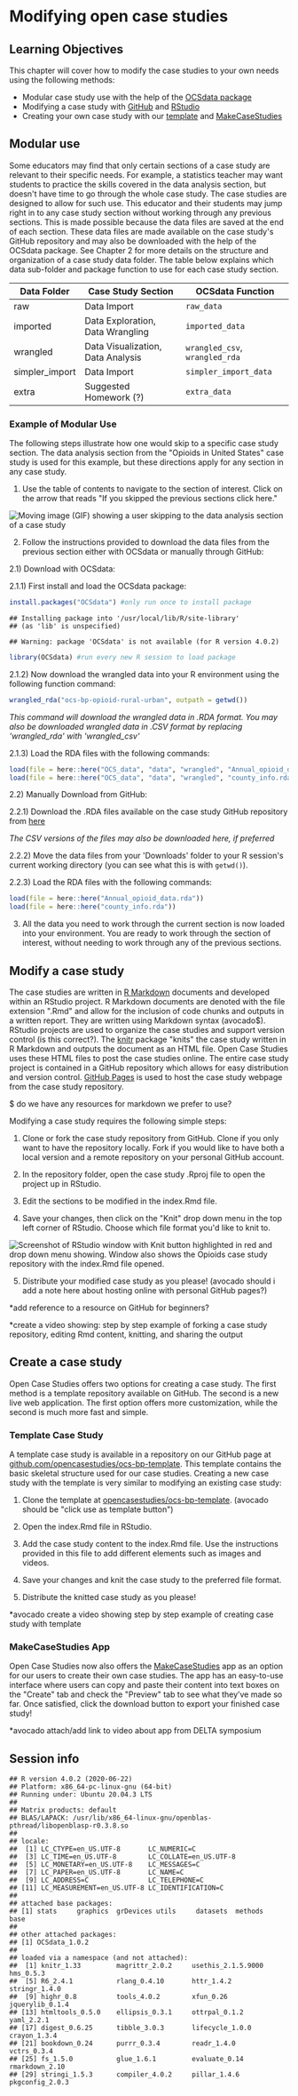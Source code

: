 


# Modifying open case studies

## Learning Objectives

This chapter will cover how to modify the case studies to your own needs using the following methods:  

- Modular case study use with the help of the [OCSdata package](https://github.com/opencasestudies/OCSdata)
- Modifying a case study with [GitHub](https://github.com/opencasestudies) and [RStudio](https://www.rstudio.com/)
- Creating your own case study with our [template](https://github.com/opencasestudies/ocs-bp-template) and [MakeCaseStudies](https://rsconnect.biostat.jhsph.edu/MakeCaseStudies/)

## Modular use

Some educators may find that only certain sections of a case study are relevant to their specific needs. For example, a statistics teacher may want students to practice the skills covered in the data analysis section, but doesn't have time to go through the whole case study. The case studies are designed to allow for such use. This educator and their students may jump right in to any case study section without working through any previous sections. This is made possible because the data files are saved at the end of each section. These data files are made available on the case study's GitHub repository and may also be downloaded with the help of the OCSdata package. See Chapter 2 for more details on the structure and organization of a case study data folder. The table below explains which data sub-folder and package function to use for each case study section.

| Data Folder | Case Study Section | OCSdata Function |
| ----- | -------- | ------ |
| raw | Data Import | `raw_data` |
| imported | Data Exploration, Data Wrangling | `imported_data` |
| wrangled | Data Visualization, Data Analysis | `wrangled_csv`, `wrangled_rda` |
| simpler_import | Data Import | `simpler_import_data` |
| extra | Suggested Homework (?) | `extra_data` |

### Example of Modular Use

The following steps illustrate how one would skip to a specific case study section. The data analysis section from the "Opioids in United States" case study is used for this example, but these directions apply for any section in any case study.

1) Use the table of contents to navigate to the section of interest. Click on the arrow that reads "If you skipped the previous sections click here."

<img src="resources/images/skip_section.gif" title="Moving image (GIF) showing a user skipping to the data analysis section of a case study" alt="Moving image (GIF) showing a user skipping to the data analysis section of a case study" style="display: block; margin: auto;" />

2) Follow the instructions provided to download the data files from the previous section either with OCSdata or manually through GitHub:

2.1) Download with OCSdata:

  2.1.1) First install and load the OCSdata package:
  
  ```r
  install.packages("OCSdata") #only run once to install package
  ```
  
  ```
  ## Installing package into '/usr/local/lib/R/site-library'
  ## (as 'lib' is unspecified)
  ```
  
  ```
  ## Warning: package 'OCSdata' is not available (for R version 4.0.2)
  ```
  
  ```r
  library(OCSdata) #run every new R session to load package
  ```

  2.1.2) Now download the wrangled data into your R environment using the following function command:
  
  ```r
  wrangled_rda("ocs-bp-opioid-rural-urban", outpath = getwd())
  ```
  *This command will download the wrangled data in .RDA format. You may also be downloaded wrangled data in .CSV format by replacing 'wrangled_rda' with 'wrangled_csv'*

  2.1.3) Load the RDA files with the following commands:
  
  ```r
  load(file = here::here("OCS_data", "data", "wrangled", "Annual_opioid_data.rda"))
  load(file = here::here("OCS_data", "data", "wrangled", "county_info.rda"))
  ```

2.2) Manually Download from GitHub:

  2.2.1) Download the .RDA files available on the case study GitHub repository from [here](https://github.com/opencasestudies/ocs-bp-opioid-rural-urban/tree/master/data/wrangled)

  *The CSV versions of the files may also be downloaded here, if preferred*

  2.2.2) Move the data files from your 'Downloads' folder to your R session's current working directory (you can see what this is with ```getwd()```).

  2.2.3) Load the RDA files with the following commands:
  
  ```r
  load(file = here::here("Annual_opioid_data.rda"))
  load(file = here::here("county_info.rda"))
  ```

3) All the data you need to work through the current section is now loaded into your environment. You are ready to work through the section of interest, without needing to work through any of the previous sections.

## Modify a case study

The case studies are written in [R Markdown](https://rmarkdown.rstudio.com/) documents and developed within an RStudio project. R Markdown documents are denoted with the file extension ".Rmd" and allow for the inclusion of code chunks and outputs in a written report. They are written using Markdown syntax (avocado$). RStudio projects are used to organize the case studies and support version control (is this correct?). The [knitr](https://yihui.org/knitr/) package "knits" the case study written in R Markdown and outputs the document as an HTML file. Open Case Studies uses these HTML files to post the case studies online. The entire case study project is contained in a GitHub repository which allows for easy distribution and version control. [GitHub Pages](https://pages.github.com/) is used to host the case study webpage from the case study repository.

$ do we have any resources for markdown we prefer to use?

Modifying a case study requires the following simple steps:

1. Clone or fork the case study repository from GitHub. Clone if you only want to have the repository locally. Fork if you would like to have both a local version and a remote repository on your personal GitHub account.

2. In the repository folder, open the case study .Rproj file to open the project up in RStudio.

3. Edit the sections to be modified in the index.Rmd file.

4. Save your changes, then click on the "Knit" drop down menu in the top left corner of RStudio. Choose which file format you'd like to knit to.

<img src="resources/images/rstudio_modify_knit_red.png" title="Screenshot of RStudio window with Knit button highlighted in red and drop down menu showing. Window also shows the Opioids case study repository with the index.Rmd file opened." alt="Screenshot of RStudio window with Knit button highlighted in red and drop down menu showing. Window also shows the Opioids case study repository with the index.Rmd file opened." style="display: block; margin: auto;" />

5. Distribute your modified case study as you please! (avocado should i add a note here about hosting online with personal GitHub pages?)

*add reference to a resource on GitHub for beginners?

*create a video showing: step by step example of forking a case study repository, editing Rmd content, knitting, and sharing the output

## Create a case study

Open Case Studies offers two options for creating a case study. The first method is a template repository available on GitHub. The second is a new live web application. The first option offers more customization, while the second is much more fast and simple.

### Template Case Study

A template case study is available in a repository on our GitHub page at [github.com/opencasestudies/ocs-bp-template](https://github.com/opencasestudies/ocs-bp-template). This template contains the basic skeletal structure used for our case studies. Creating a new case study with the template is very similar to modifying an existing case study:

1. Clone the template at [opencasestudies/ocs-bp-template](https://github.com/opencasestudies/ocs-bp-template). (avocado should be "click use as template button")

2. Open the index.Rmd file in RStudio.

3. Add the case study content to the index.Rmd file. Use the instructions provided in this file to add different elements such as images and videos.

4. Save your changes and knit the case study to the preferred file format.

5. Distribute the knitted case study as you please!

*avocado create a video showing step by step example of creating case study with template

### MakeCaseStudies App

Open Case Studies now also offers the [MakeCaseStudies](https://rsconnect.biostat.jhsph.edu/MakeCaseStudies/) app as an option for our users to create their own case studies. The app has an easy-to-use interface where users can copy and paste their content into text boxes on the "Create" tab and check the "Preview" tab to see what they’ve made so far. Once satisfied, click the download button to export your finished case study!

*avocado attach/add link to video about app from DELTA symposium

## Session info


```
## R version 4.0.2 (2020-06-22)
## Platform: x86_64-pc-linux-gnu (64-bit)
## Running under: Ubuntu 20.04.3 LTS
## 
## Matrix products: default
## BLAS/LAPACK: /usr/lib/x86_64-linux-gnu/openblas-pthread/libopenblasp-r0.3.8.so
## 
## locale:
##  [1] LC_CTYPE=en_US.UTF-8       LC_NUMERIC=C              
##  [3] LC_TIME=en_US.UTF-8        LC_COLLATE=en_US.UTF-8    
##  [5] LC_MONETARY=en_US.UTF-8    LC_MESSAGES=C             
##  [7] LC_PAPER=en_US.UTF-8       LC_NAME=C                 
##  [9] LC_ADDRESS=C               LC_TELEPHONE=C            
## [11] LC_MEASUREMENT=en_US.UTF-8 LC_IDENTIFICATION=C       
## 
## attached base packages:
## [1] stats     graphics  grDevices utils     datasets  methods   base     
## 
## other attached packages:
## [1] OCSdata_1.0.2
## 
## loaded via a namespace (and not attached):
##  [1] knitr_1.33         magrittr_2.0.2     usethis_2.1.5.9000 hms_0.5.3         
##  [5] R6_2.4.1           rlang_0.4.10       httr_1.4.2         stringr_1.4.0     
##  [9] highr_0.8          tools_4.0.2        xfun_0.26          jquerylib_0.1.4   
## [13] htmltools_0.5.0    ellipsis_0.3.1     ottrpal_0.1.2      yaml_2.2.1        
## [17] digest_0.6.25      tibble_3.0.3       lifecycle_1.0.0    crayon_1.3.4      
## [21] bookdown_0.24      purrr_0.3.4        readr_1.4.0        vctrs_0.3.4       
## [25] fs_1.5.0           glue_1.6.1         evaluate_0.14      rmarkdown_2.10    
## [29] stringi_1.5.3      compiler_4.0.2     pillar_1.4.6       pkgconfig_2.0.3
```
